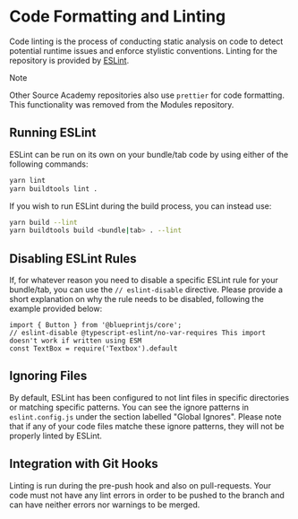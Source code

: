 # Code Formatting and Linting
Code linting is the process of conducting static analysis on code to detect potential runtime issues and enforce
stylistic conventions. Linting for the repository is provided by [ESLint](https://eslint.org).

> [!NOTE]
> Other Source Academy repositories also use `prettier` for code formatting. This functionality was
> removed from the Modules repository.

## Running ESLint
ESLint can be run on its own on your bundle/tab code by using either of the following commands:
```sh
yarn lint
yarn buildtools lint .
```

If you wish to run ESLint during the build process, you can instead use:
```sh
yarn build --lint
yarn buildtools build <bundle|tab> . --lint
```

## Disabling ESLint Rules
If, for whatever reason you need to disable a specific ESLint rule for your bundle/tab, you can use the `// eslint-disable` directive. Please provide a short explanation on why
the rule needs to be disabled, following the example provided below:
```tsx
import { Button } from '@blueprintjs/core';
// eslint-disable @typescript-eslint/no-var-requires This import doesn't work if written using ESM
const TextBox = require('Textbox').default
```

## Ignoring Files
By default, ESLint has been configured to not lint files in specific directories or matching specific patterns. You can see the ignore patterns in `eslint.config.js` under the section labelled "Global Ignores". Please
note that if any of your code files matche these ignore patterns, they will not be properly linted by ESLint.

## Integration with Git Hooks
Linting is run during the pre-push hook and also on pull-requests. Your code must not have any lint errors in order to be pushed to the
branch and can have neither errors nor warnings to be merged.
